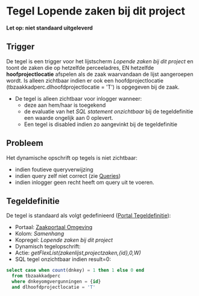 # Tegel Lopende zaken bij dit project

**Let op: niet standaard uitgeleverd**

## Trigger

De tegel is een trigger voor het lijstscherm *Lopende zaken bij dit project* en toont de zaken die op hetzelfde perceeladres, EN hetzelfde **hoofprojectlocatie** afspelen als de zaak waarvandaan de lijst aangeroepen wordt. Is alleen zichtbaar indien er ook een hoofdprojectlocatie (tbzaakkadperc.dlhoofdprojectlocatie = 'T') is opgegeven bij de zaak.

  * De tegel is alleen zichtbaar voor inlogger wanneer: 
    * deze aan hem/haar is toegekend 
    * de evaluatie van het *SQL statement onzichtbaar* bij de tegeldefinitie een waarde ongelijk aan 0 oplevert. 
    * Een tegel is disabled indien zo aangevinkt bij de tegeldefinitie

## Probleem

Het dynamische opschrift op tegels is niet zichtbaar:

  * indien foutieve queryverwijzing 
  * indien query zelf niet correct (zie [Queries](/docs/instellen_inrichten/queries.md))
  * indien inlogger geen recht heeft om query uit te voeren. 

## Tegeldefinitie

De tegel is standaard als volgt gedefinieerd ([Portal Tegeldefinitie](/docs/instellen_inrichten/portaldefinitie/portal_tegel.md)):

  * Portaal: [Zaakportaal Omgeving](/docs/probleemoplossing/portalen_en_moduleschermen/zaakportaal_omgeving.md)
  * Kolom: *Samenhang*
  * Kopregel: *Lopende zaken bij dit project*
  * Dynamisch tegelopschrift:
  * Actie: *getFlexList(zakenlijst,projectzaken,{id},0,W)*
  * SQL tegel onzichtbaar indien result=0:

```sql
select case when count(dnkey) = 1 then 1 else 0 end 
  from tbzaakkadperc 
  where dnkeyomgvergunningen = {id} 
  and dlhoofdprojectlocatie = 'T'
```

